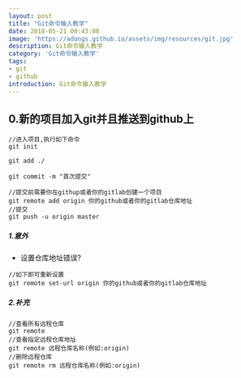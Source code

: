 ```yaml
---
layout: post
title: "Git命令输入教学"
date: 2018-05-21 00:43:08
image: 'https://adongs.github.io/assets/img/resources/git.jpg'
description: Git命令输入教学
category: 'Git命令输入教学'
tags:
- git
- github
introduction: Git命令输入教学
---
```


## 0.新的项目加入git并且推送到github上
```shell
//进入项目,执行如下命令
git init

git add ./

git commit -m "首次提交"

//提交前需要你在githup或者你的gitlab创建一个项目
git remote add origin 你的github或者你的gitlab仓库地址 
//提交
git push -u origin master

```
##### 1.意外
- 设置仓库地址错误?

```shell
//如下即可重新设置
git remote set-url origin 你的github或者你的gitlab仓库地址 

```
##### 2.补充


```shell
//查看所有远程仓库
git remote 
//查看指定远程仓库地址
git remote 远程仓库名称(例如:origin)
//删除远程仓库
git remote rm 远程仓库名称(例如:origin)
```



